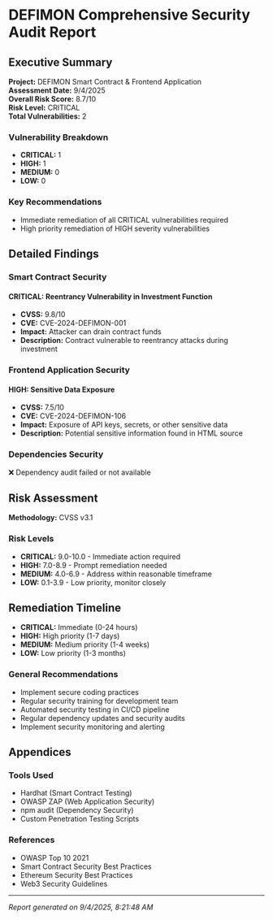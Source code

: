 # DEFIMON Comprehensive Security Audit Report

## Executive Summary

**Project:** DEFIMON Smart Contract & Frontend Application  
**Assessment Date:** 9/4/2025  
**Overall Risk Score:** 8.7/10  
**Risk Level:** CRITICAL  
**Total Vulnerabilities:** 2

### Vulnerability Breakdown
- **CRITICAL:** 1
- **HIGH:** 1
- **MEDIUM:** 0
- **LOW:** 0

### Key Recommendations
- Immediate remediation of all CRITICAL vulnerabilities required
- High priority remediation of HIGH severity vulnerabilities

## Detailed Findings

### Smart Contract Security
#### CRITICAL: Reentrancy Vulnerability in Investment Function
- **CVSS:** 9.8/10
- **CVE:** CVE-2024-DEFIMON-001
- **Impact:** Attacker can drain contract funds
- **Description:** Contract vulnerable to reentrancy attacks during investment


### Frontend Application Security
#### HIGH: Sensitive Data Exposure
- **CVSS:** 7.5/10
- **CVE:** CVE-2024-DEFIMON-106
- **Impact:** Exposure of API keys, secrets, or other sensitive data
- **Description:** Potential sensitive information found in HTML source


### Dependencies Security
❌ Dependency audit failed or not available

## Risk Assessment

**Methodology:** CVSS v3.1

### Risk Levels
- **CRITICAL:** 9.0-10.0 - Immediate action required
- **HIGH:** 7.0-8.9 - Prompt remediation needed
- **MEDIUM:** 4.0-6.9 - Address within reasonable timeframe
- **LOW:** 0.1-3.9 - Low priority, monitor closely

## Remediation Timeline

- **CRITICAL:** Immediate (0-24 hours)
- **HIGH:** High priority (1-7 days)
- **MEDIUM:** Medium priority (1-4 weeks)
- **LOW:** Low priority (1-3 months)

### General Recommendations
- Implement secure coding practices
- Regular security training for development team
- Automated security testing in CI/CD pipeline
- Regular dependency updates and security audits
- Implement security monitoring and alerting

## Appendices

### Tools Used
- Hardhat (Smart Contract Testing)
- OWASP ZAP (Web Application Security)
- npm audit (Dependency Security)
- Custom Penetration Testing Scripts

### References
- OWASP Top 10 2021
- Smart Contract Security Best Practices
- Ethereum Security Best Practices
- Web3 Security Guidelines

---
*Report generated on 9/4/2025, 8:21:48 AM*
